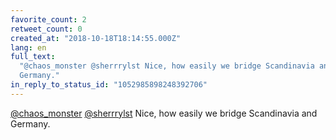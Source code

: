 ```yaml
---
favorite_count: 2
retweet_count: 0
created_at: "2018-10-18T18:14:55.000Z"
lang: en
full_text:
  "@chaos_monster @sherrrylst Nice, how easily we bridge Scandinavia and
  Germany."
in_reply_to_status_id: "1052985898248392706"
---
```


[@chaos_monster](https://twitter.com/chaos_monster)
[@sherrrylst](https://twitter.com/sherrrylst) Nice, how easily we bridge
Scandinavia and Germany.
